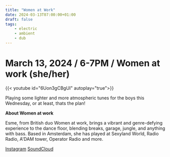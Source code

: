 ```yaml
---
title: "Women at Work"
date: 2024-03-13T07:00:00+01:00
draft: false
tags:
    - electric
    - ambient
    - dub
---
```

# March 13, 2024 / 6-7PM / Women at work (she/her)
{{< youtube id="6Uon3gCBgUI" autoplay="true">}}

Playing some lighter and more atmospheric tunes for the boys this Wednesday, or at least, thats the plan! 


**About Women at work**

Esme, from British duo Women at work, brings a vibrant and genre-defying experience to the dance floor, blending breaks, garage, jungle, and anything with bass. Based in Amsterdam, she has played at Sexyland World, Radio Radio, A'DAM tower, Operator Radio and more.

[Instagram](https://www.instagram.com/women.at.work_/)
[SoundCloud](https://soundcloud.com/wmnatwrk)

